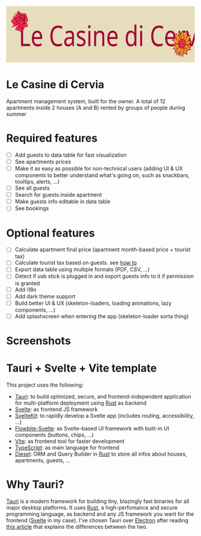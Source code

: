 <div align="center">
  <img src="https://github.com/seve-andre/casine/blob/main/public/casine.svg" alt="Le Casine di Cervia logo" height="150" />
</div>

# Le Casine di Cervia
Apartment management system, built for the owner. A total of 12 apartments inside 2 houses (A and B) rented by groups of people during summer

# Required features
- [ ] Add guests to data table for fast visualization
- [ ] See apartments prices
- [ ] Make it as easy as possible for non-technical users (adding UI & UX components to better understand what's going on, such as snackbars, tooltips, alerts, ...)
- [ ] See all guests
- [ ] Search for guests inside apartment
- [ ] Make guests info editable in data table
- [ ] See bookings

# Optional features
- [ ] Calculate apartment final price (apartment month-based price + tourist tax)
- [ ] Calculate tourist tax based on guests. see [how to](https://www.ovest.com/it/la-tassa-di-soggiorno-in-italia/)
- [ ] Export data table using multiple formats (PDF, CSV, ...)
- [ ] Detect if usb stick is plugged in and export guests info to it if permission is granted
- [ ] Add i18n
- [ ] Add dark theme support
- [ ] Build better UI & UX (skeleton-loaders, loading animations, lazy components, ...)
- [ ] Add splashscreen when entering the app (skeleton-loader sorta thing)

# Screenshots

# Tauri + Svelte + Vite template
This project uses the following:
- [Tauri]: to build optimized, secure, and frontend-independent application for multi-platform deployment using [Rust] as backend
- [Svelte]: as frontend JS framework
- [SvelteKit]: to rapidly develop a Svelte app (includes routing, accessibility, ...)
- [Flowbite-Svelte]: as Svelte-based UI framework with built-in UI components (buttons, chips, ...)
- [Vite]: as frontend tool for faster development
- [TypeScript]: as main language for frontend
- [Diesel]: ORM and Query Builder in [Rust] to store all infos about houses, apartments, guests, ...

# Why Tauri?
[Tauri] is a modern framework for building tiny, blazingly fast binaries for all major desktop platforms. It uses [Rust], a high-perfomance and secure programming language, as backend and any JS framework you want for the frontend ([Svelte] in my case). I've chosen Tauri over [Electron] after reading [this article](https://betterprogramming.pub/will-tauri-be-an-electron-killer-38fd6478004) that explains the differences between the two.

<!-- Links used -->
[Tauri]: https://tauri.app/
[Rust]: https://www.rust-lang.org
[Svelte]: https://svelte.dev/
[SvelteKit]: https://kit.svelte.dev/
[Flowbite-Svelte]: https://flowbite-svelte.com/
[Vite]: https://vitejs.dev/
[TypeScript]: https://www.typescriptlang.org/
[Diesel]: https://diesel.rs/
[Electron]: https://www.electronjs.org/
